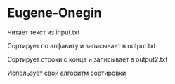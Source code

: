 # Eugene-Onegin
Читает текст из input.txt

Сортирует по алфавиту и записывает в output.txt

Сортирует строки с конца и записывает в output2.txt

Использует свой алгоритм сортировки
